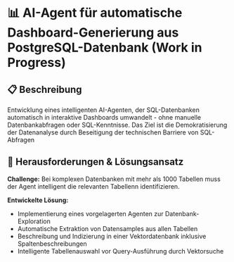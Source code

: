 # 📊 AI-Agent für automatische Dashboard-Generierung aus PostgreSQL-Datenbank (Work in Progress)

## 📋 Beschreibung
Entwicklung eines intelligenten AI-Agenten, der SQL-Datenbanken automatisch in interaktive Dashboards umwandelt - ohne manuelle Datenbankabfragen oder SQL-Kenntnisse.
Das Ziel ist die Demokratisierung der Datenanalyse durch Beseitigung der technischen Barriere von SQL-Abfragen

## 🚧 Herausforderungen & Lösungsansatz
**Challenge:** Bei komplexen Datenbanken mit mehr als 1000 Tabellen muss der Agent intelligent die relevanten Tabellenn identifizieren.

**Entwickelte Lösung:** 
- Implementierung eines vorgelagerten Agenten zur Datenbank-Exploration
- Automatische Extraktion von Datensamples aus allen Tabellen
- Beschreibung und Indizierung in einer Vektordatenbank inklusive Spaltenbeschreibungen
- Intelligente Tabellenauswahl vor Query-Ausführung durch Vektorsuche
